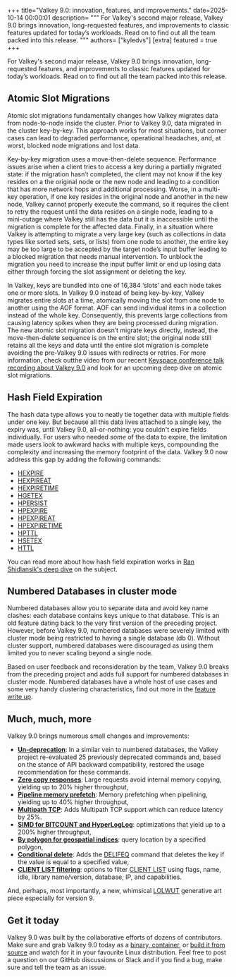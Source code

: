 +++
title="Valkey 9.0: innovation, features, and improvements."
date=2025-10-14 00:00:01
description= """ 
For Valkey's second major release, Valkey 9.0 brings innovation, long-requested features, and improvements to classic features updated for today’s workloads.
Read on to find out all the team packed into this release.
    """
authors= ["kyledvs"]
[extra]
featured = true
+++

For Valkey's second major release, Valkey 9.0 brings innovation, long-requested features, and improvements to classic features updated for today’s workloads.
Read on to find out all the team packed into this release.

## Atomic Slot Migrations

Atomic slot migrations fundamentally changes how Valkey migrates data from node-to-node inside the cluster.
Prior to Valkey 9.0, data migrated in the cluster key-by-key.
This approach works for most situations, but corner cases can lead to degraded performance, operational headaches, and, at worst, blocked node migrations and lost data.

Key-by-key migration uses a move-then-delete sequence.
Performance issues arise when a client tries to access a key during a partially migrated state: if the migration hasn’t completed, the client may not know if the key resides on a the original node or the new node and leading to a condition that has more network hops and additional processing.
Worse, in a multi-key operation, if one key resides in the original node and another in the new node, Valkey cannot properly execute the command, so it requires the client to retry the request until the data resides on a single node, leading to a mini-outage where Valkey still has the data but it is inaccessible until the migration is complete for the affected data.
Finally, in a situation where Valkey is attempting to migrate a very large key (such as collections in data types like sorted sets, sets, or lists) from one node to another, the entire key may be too large to be accepted by the target node’s input buffer leading to a blocked migration that needs manual intervention.
To unblock the migration you need to increase the input buffer limit or end up losing data either through forcing the slot assignment or deleting the key.

In Valkey, keys are bundled into one of 16,384 ‘slots’ and each node takes one or more slots.
In Valkey 9.0 instead of being key-by-key, Valkey migrates entire slots at a time, atomically moving the slot from one node to another using the AOF format.
AOF can send individual items in a collection instead of the whole key.
Consequently, this prevents large collections from causing latency spikes when they are being processed during migration.
The new atomic slot migration doesn’t migrate keys directly, instead, the move-then-delete sequence is on the entire slot; the original node still retains all the keys and data until the entire slot migration is complete avoiding the pre-Valkey 9.0 issues with redirects or retries.
For more information, check outthe video from our recent [Keyspace conference talk recording about Valkey 9.0](https://www.youtube.com/watch?v=GoKfeJGXEH0&list=PLAV1X7hxH2HtZWc2YNQRMQe9FT9XTWemE) and look for an upcoming deep dive on atomic slot migrations.

## Hash Field Expiration

The hash data type allows you to neatly tie together data with multiple fields under one key.
But because all this data lives attached to a single key, the expiry was, until Valkey 9.0, all-or-nothing: you couldn't expire fields individually.
For users who needed _some_ of the data to expire, the limitation made users look to awkward hacks with multiple keys, compounding the complexity and increasing the memory footprint of the data.
Valkey 9.0 now address this gap by adding the following commands:

* [HEXPIRE](/commands/hexpire/)
* [HEXPIREAT](/commands/hexpireat/)
* [HEXPIRETIME](/commands/hexpiretime/)
* [HGETEX](/commands/hgetex/)
* [HPERSIST](/commands/hpersist/)
* [HPEXPIRE](/commands/hpexpire/)
* [HPEXPIREAT](/commands/hpexpireat/)
* [HPEXPIRETIME](/commands/hpexpiretime/)
* [HPTTL](/commands/hpttl/)
* [HSETEX](/commands/hsetex/)
* [HTTL](/commands/httl/)

You can read more about how hash field expiration works in [Ran Shidlansik's deep dive](/blog/hash-fields-expiration/) on the subject.

## Numbered Databases in cluster mode

Numbered databases allow you to separate data and avoid key name clashes: each database contains keys  unique to that database.
This is an old feature dating back to the very first version of the preceding project.
However, before Valkey 9.0, numbered databases were severely limited with cluster mode being restricted to having a single database (db 0).
Without cluster support, numbered databases were discouraged as using them limited you to never scaling beyond a single node.

Based on user feedback and reconsideration by the team, Valkey 9.0 breaks from the preceding project and adds full support for numbered databases in cluster mode.
Numbered databases have a whole host of use cases and some very handy clustering characteristics, find out more in the [feature write up](/blog/numbered-databases/).

## Much, much, more

Valkey 9.0 brings numerous small changes and improvements:

* **[Un-deprecation](https://github.com/valkey-io/valkey/pull/2546)**: In a similar vein to numbered databases, the Valkey project re-evaluated 25 previously deprecated commands and, based on the stance of API backward compatibility, restored the usage recommendation for these commands.
* **[Zero copy responses](https://github.com/valkey-io/valkey/pull/2078)**: Large requests avoid internal memory copying, yielding up to 20% higher throughput,
* **[Pipeline memory prefetch](https://github.com/valkey-io/valkey/pull/2092)**: Memory prefetching when pipelining, yielding up to 40% higher throughput,
* **[Multipath TCP](https://github.com/valkey-io/valkey/pull/1811)**: Adds Multipath TCP support which can reduce latency by 25%.
* **[SIMD for BITCOUNT and HyperLogLog](https://github.com/valkey-io/valkey/pull/1741)**: optimizations that yield up to a 200% higher throughput,
* **[By polygon for geospatial indices](https://github.com/valkey-io/valkey/pull/1809)**: query location by a specified polygon,
* **[Conditional delete](https://github.com/valkey-io/valkey/pull/1975)**: Adds the [DELIFEQ](/commands/delifeq/) command that deletes the key if the value is equal to a specified value,
* **[CLIENT LIST filtering](https://github.com/valkey-io/valkey/pull/1466)**: options to filter [CLIENT LIST](/commands/client-list/) using flags, name, idle, library name/version, database, IP, and capabilities.

And, perhaps, most importantly, a new, whimsical [LOLWUT](/commands/lolwut/) generative art piece especially for version 9.

## Get it today

Valkey 9.0 was built by the collaborative efforts of dozens of contributors.
Make sure and grab Valkey 9.0 today as a [binary, container](/download/releases/v9-0-0), or [build it from source](https://github.com/valkey-io/valkey/releases/tag/9.0.0) and watch for it in your favourite Linux distribution.
Feel free to post a question on our GitHub discussions or Slack and if you find a bug, make sure and tell the team as an issue.
